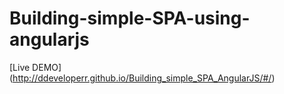 Building-simple-SPA-using-angularjs
=========================

[Live DEMO] (http://ddeveloperr.github.io/Building_simple_SPA_AngularJS/#/)

